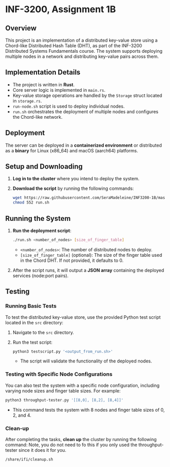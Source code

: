 # INF-3200, Assignment 1B  

## Overview 
This project is an implementation of a distributed key-value store using a Chord-like Distributed Hash Table (DHT), as part of the INF-3200 Distributed Systems Fundamentals course. The system supports deploying multiple nodes in a network and distributing key-value pairs across them.

## Implementation Details

- The project is written in **Rust**.
- Core server logic is implemented in `main.rs`.
- Key-value storage operations are handled by the `Storage` struct located in `storage.rs`.
- `run-node.sh` script is used to deploy individual nodes.
- `run.sh` orchestrates the deployment of multiple nodes and configures the Chord-like network.

## Deployment

The server can be deployed in a **containerized environment** or distributed as a **binary** for Linux (x86_64) and macOS (aarch64) platforms.

## Setup and Downloading

1. **Log in to the cluster** where you intend to deploy the system.
2. **Download the script** by running the following commands:

   ```bash
   wget https://raw.githubusercontent.com/SeraMadeleine/INF3200-1B/master/src/run.sh
   chmod 552 run.sh
   ```

## Running the System

1. **Run the deployment script**:

   ```bash
   ./run.sh <number_of_nodes> [size_of_finger_table]
   ```

   - `<number_of_nodes>`: The number of distributed nodes to deploy.
   - `[size_of_finger_table]` (optional): The size of the finger table used in the Chord DHT. If not provided, it defaults to 0.

2. After the script runs, it will output a **JSON array** containing the deployed services (node:port pairs).

## Testing 
### Running Basic Tests
To test the distributed key-value store, use the provided Python test script located in the `src` directory:

1. Navigate to the `src` directory.
2. Run the test script:

   ```bash
   python3 testscript.py '<output_from_run.sh>'
   ```

   - The script will validate the functionality of the deployed nodes.

### Testing with Specific Node Configurations
You can also test the system with a specific node configuration, including varying node sizes and finger table sizes. For example:

   ```bash
   python3 throughput-tester.py '[[8,0], [8,2], [8,4]]'
   ```

   - This command tests the system with 8 nodes and finger table sizes of 0, 2, and 4.

### Clean-up

After completing the tasks, **clean up** the cluster by running the following command:
Note, you do not need to fo this if you only used the throughput-tester since it does it for you. 

   ```bash
   /share/ifi/cleanup.sh
   ```

